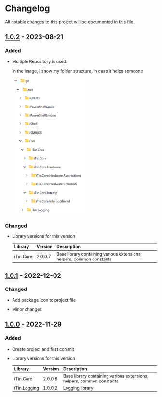 ﻿# Changelog

All notable changes to this project will be documented in this file.

## [1.0.2] - 2023-08-21

### Added

  - Multiple Repository is used.

    In the image, I show my folder structure, in case it helps someone

    ![multi-repo.png][mutli-repo] 

### Changed

 - Library versions for this version
  
	| Library | Version | Description |
	|:------|:------|:----------|
	| iTin.Core | 2.0.0.7 | Base library containing various extensions, helpers, common constants |

## [1.0.1] - 2022-12-02

### Changed

 - Add package icon to project file

 - Minor changes

## [1.0.0] - 2022-11-29

### Added

 - Create project and first commit

 - Library versions for this version
  
	| Library | Version | Description |
	|:------|:------|:----------|
	| iTin.Core | 2.0.0.6 | Base library containing various extensions, helpers, common constants |
	| iTin.Logging | 1.0.0.2 | Logging library |


[1.0.2]: https://github.com/iAJTin/iPdfWriter.Abstractions/releases/tag/v1.0.2
[1.0.1]: https://github.com/iAJTin/iPdfWriter.Abstractions/releases/tag/v1.0.1
[1.0.0]: https://github.com/iAJTin/iPdfWriter.Abstractions/releases/tag/v1.0.0
[mutli-repo]: ./assets/multi-repo.png "folder structure"
